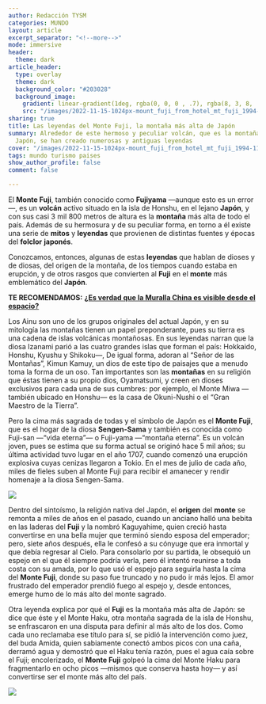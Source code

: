 ```yaml
---
author: Redacción TYSM
categories: MUNDO
layout: article
excerpt_separator: "<!--more-->"
mode: immersive
header:
  theme: dark
article_header:
  type: overlay
  theme: dark
  background_color: "#203028"
  background_image:
    gradient: linear-gradient(1deg, rgba(0, 0, 0 , .7), rgba(8, 3, 8, .9))
    src: "/images/2022-11-15-1024px-mount_fuji_from_hotel_mt_fuji_1994-11-29.jpeg"
sharing: true
title: Las leyendas del Monte Fuji, la montaña más alta de Japón
summary: Alrededor de este hermoso y peculiar volcán, que es la montaña más alta de
  Japón, se han creado numerosas y antiguas leyendas
cover: "/images/2022-11-15-1024px-mount_fuji_from_hotel_mt_fuji_1994-11-29.jpeg"
tags: mundo turismo paises
show_author_profile: false
comment: false

---
```

El **Monte Fuji**, también conocido como **Fujiyama** —aunque esto es un error—, es un **volcán** activo situado en la isla de Honshu, en el lejano **Japón**, y con sus casi 3 mil 800 metros de altura es la **montaña** más alta de todo el país. Además de su hermosura y de su peculiar forma, en torno a él existe una serie de **mitos** y **leyendas** que provienen de distintas fuentes y épocas del **folclor** **japonés**.

Conozcamos, entonces, algunas de estas **leyendas** que hablan de dioses y de diosas, del origen de la montaña, de los tiempos cuando estaba en erupción, y de otros rasgos que convierten al **Fuji** en el **monte** más emblemático del **Japón**.

**TE RECOMENDAMOS:** [**¿Es verdad que la Muralla China es visible desde el espacio?**](https://blog.tonoysumariachi.com/mundo/2022/09/12/es-verdad-que-la-muralla-china-es-visible-desde-el-espacio.html)

Los Ainu son uno de los grupos originales del actual Japón, y en su mitología las montañas tienen un papel preponderante, pues su tierra es una cadena de islas volcánicas montañosas. En sus leyendas narran que la diosa Izanami parió a las cuatro grandes islas que forman el país: Hokkaido, Honshu, Kyushu y Shikoku—, De igual forma, adoran al “Señor de las Montañas”, Kimun Kamuy, un dios de este tipo de paisajes que a menudo toma la forma de un oso. Tan importantes son las **montañas** en su religión que éstas tienen a su propio dios, Oyamatsumi, y creen en dioses exclusivos para cada una de sus cumbres: por ejemplo, el Monte Miwa —también ubicado en Honshu— es la casa de Okuni-Nushi o el “Gran Maestro de la Tierra”.

Pero la cima más sagrada de todas y el símbolo de Japón es el **Monte Fuji**, que es el hogar de la diosa **Sengen-Sama** y también es conocida como Fuji-san —“vida eterna”— o Fuji-yama —“montaña eterna”. Es un volcán joven, pues se estima que su forma actual se originó hace 5 mil años; su última actividad tuvo lugar en el año 1707, cuando comenzó una erupción explosiva cuyas cenizas llegaron a Tokio. En el mes de julio de cada año, miles de fieles suben al Monte Fuji para recibir el amanecer y rendir homenaje a la diosa Sengen-Sama.

![](https://upload.wikimedia.org/wikipedia/commons/thumb/e/e8/Mt._Fuji_pictured_from_Lake_Saiko_Nenma-hama.jpg/1024px-Mt._Fuji_pictured_from_Lake_Saiko_Nenma-hama.jpg)

Dentro del sintoísmo, la religión nativa del Japón, el **origen** del **monte** se remonta a miles de años en el pasado, cuando un anciano halló una bebita en las laderas del **Fuji** y la nombró Kaguyahime, quien creció hasta convertirse en una bella mujer que terminó siendo esposa del emperador; pero, siete años después, ella le confesó a su cónyuge que era inmortal y que debía regresar al Cielo. Para consolarlo por su partida, le obsequió un espejo en el que él siempre podría verla, pero él intentó reunirse a toda costa con su amada, por lo que usó el espejo para seguirla hasta la cima del **Monte Fuji**, donde su paso fue truncado y no pudo ir más lejos. El amor frustrado del emperador prendió fuego al espejo y, desde entonces, emerge humo de lo más alto del monte sagrado.

Otra leyenda explica por qué el **Fuji** es la montaña más alta de Japón: se dice que éste y el Monte Haku, otra montaña sagrada de la isla de Honshu, se enfrascaron en una disputa para definir al más alto de los dos. Como cada uno reclamaba ese título para sí, se pidió la intervención como juez, del buda Amida, quien sabiamente conectó ambos picos con una caña, derramó agua y demostró que el Haku tenía razón, pues el agua caía sobre el Fuji; encolerizado, el **Monte Fuji** golpeó la cima del Monte Haku para fragmentarlo en ocho picos —mismos que conserva hasta hoy— y así convertirse ser el monte más alto del país.

![](https://upload.wikimedia.org/wikipedia/commons/thumb/4/47/Hokusai42_fuji-lake.jpg/1024px-Hokusai42_fuji-lake.jpg)